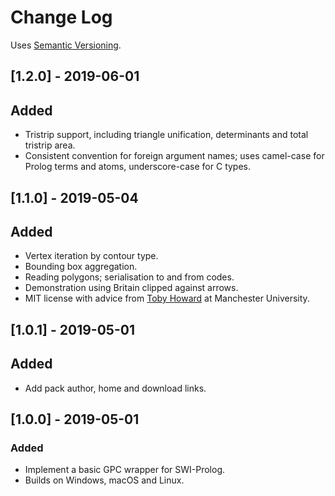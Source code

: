 # Change Log

Uses [Semantic Versioning](https://semver.org/).

## [1.2.0] - 2019-06-01
## Added
- Tristrip support, including triangle unification, determinants and
  total tristrip area.
- Consistent convention for foreign argument names; uses camel-case for
  Prolog terms and atoms, underscore-case for C types.

## [1.1.0] - 2019-05-04
## Added
- Vertex iteration by contour type.
- Bounding box aggregation.
- Reading polygons; serialisation to and from codes.
- Demonstration using Britain clipped against arrows.
- MIT license with advice from [Toby
  Howard](http://www.cs.man.ac.uk/~toby) at Manchester University.

## [1.0.1] - 2019-05-01
## Added
- Add pack author, home and download links.

## [1.0.0] - 2019-05-01
### Added
- Implement a basic GPC wrapper for SWI-Prolog.
- Builds on Windows, macOS and Linux.
